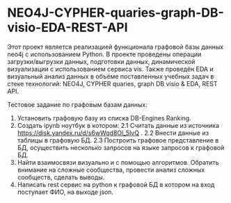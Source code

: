 # NEO4J-CYPHER-quaries-graph-DB-visio-EDA-REST-API
Этот проект является реализацией функционала графовой базы данных neo4j с использованием Python. В проекте проведены операции загрузки/выгрузки данных, подготовки данных, динамической визуализации с использованием сервиса vis. Также проведён EDA и визуальный анализ данных в объёме поставленных учебных задач в стеке технологий: 
NEO4J, CYPHER quaries, graph DB visio &amp; EDA, REST API.

Тестовое задание по графовым базам данных:

1. Установить графовую базу из списка DB-Engines Ranking.
2. Создать ipynb ноутбук в котором:
2.1 Считать данные из источника https://disk.yandex.ru/d/s6wWqd8Ol_5IvQ .
2.2 Внести данные из таблицы в графовую БД.
2.3 Построить графовое представление в БД, осуществить несколько запросов на языке запросов к графовой БД.
3. Найти взаимосвязи визуально и с помощью алгоритмов. Обратить внимание на сложные сообщества, провести анализ сложных сообществ, сделать выводы.
4. Написать rest сервис на python к графовой БД в котором на вход поступает ФИО, на выходе json.
